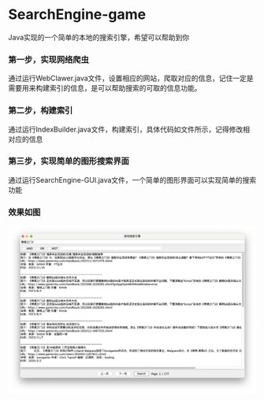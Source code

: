 # SearchEngine-game
Java实现的一个简单的本地的搜索引擎，希望可以帮助到你

### 第一步，实现网络爬虫
通过运行WebClawer.java文件，设置相应的网站，爬取对应的信息，记住一定是需要用来构建索引的信息，是可以帮助搜索的可取的信息功能。

### 第二步，构建索引
通过运行IndexBuilder.java文件，构建索引，具体代码如文件所示，记得修改相对应的信息

### 第三步，实现简单的图形搜索界面
通过运行SearchEngine-GUI.java文件，一个简单的图形界面可以实现简单的搜索功能

### 效果如图
![简单搜索](https://github.com/Junqiao77/SearchEngine-game/blob/main/%E7%AE%80%E5%8D%95%E6%90%9C%E7%B4%A2.jpg)
